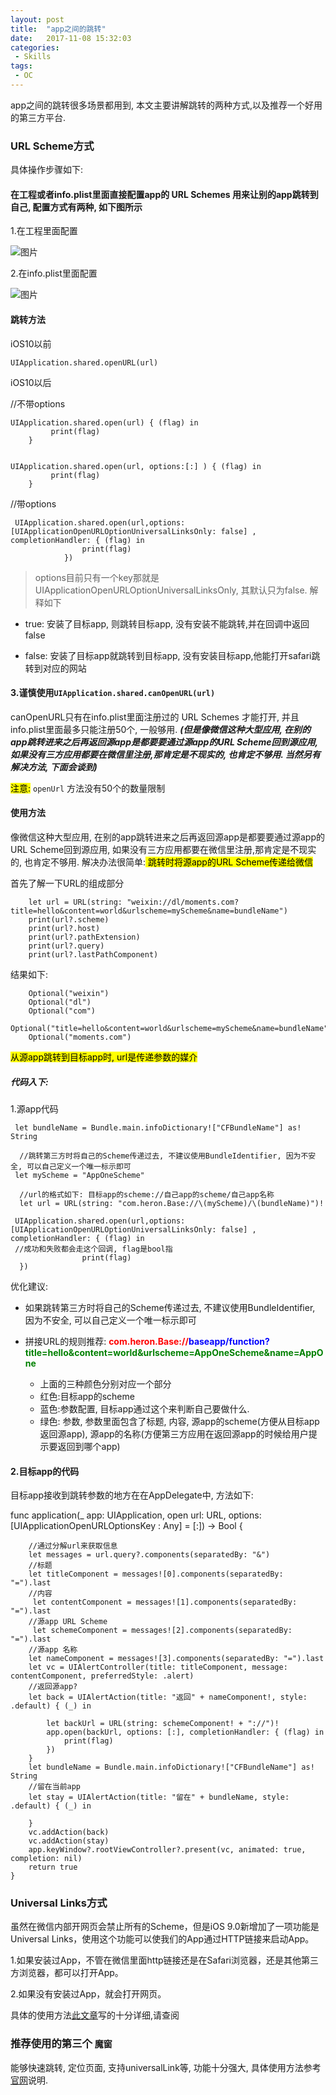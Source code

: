 ```yaml
---
layout: post
title:  "app之间的跳转"
date:   2017-11-08 15:32:03 
categories:
 - Skills
tags:
 - OC
---
```


app之间的跳转很多场景都用到, 本文主要讲解跳转的两种方式,以及推荐一个好用的第三方平台.

<!--more-->

### URL Scheme方式
具体操作步骤如下:

#### 在工程或者info.plist里面直接配置app的 URL Schemes 用来让别的app跳转到自己, 配置方式有两种, 如下图所示

1.在工程里面配置


 ![图片](/assets/images/info1.png)

2.在info.plist里面配置


 ![图片](/assets/images/info2.png)
 
#### 跳转方法
 iOS10以前
 
 	UIApplication.shared.openURL(url)
 	
iOS10以后

//不带options

	UIApplication.shared.open(url) { (flag) in
             print(flag)
        }


	UIApplication.shared.open(url, options:[:] ) { (flag) in
             print(flag)
        }
        	
//带options

	 UIApplication.shared.open(url,options: [UIApplicationOpenURLOptionUniversalLinksOnly: false] , completionHandler: { (flag) in
	                print(flag)
	            })

> options目前只有一个key那就是UIApplicationOpenURLOptionUniversalLinksOnly, 其默认只为false. 解释如下


*  true: 安装了目标app, 则跳转目标app, 没有安装不能跳转,并在回调中返回false

* false: 安装了目标app就跳转到目标app, 没有安装目标app,他能打开safari跳转到对应的网站


#### 3.谨慎使用` UIApplication.shared.canOpenURL(url) `
canOpenURL只有在info.plist里面注册过的 URL Schemes 才能打开, 并且info.plist里面最多只能注册50个, 一般够用. ***(但是像微信这种大型应用, 在别的app跳转进来之后再返回源app是都要要通过源app的URL Scheme回到源应用, 如果没有三方应用都要在微信里注册,那肯定是不现实的, 也肯定不够用. 当然另有解决方法, 下面会谈到)***

<mark>注意:</mark> `openUrl` 方法没有50个的数量限制

#### 使用方法

像微信这种大型应用, 在别的app跳转进来之后再返回源app是都要要通过源app的URL Scheme回到源应用, 如果没有三方应用都要在微信里注册,那肯定是不现实的, 也肯定不够用. 解决办法很简单:<mark> 跳转时将源app的URL Scheme传递给微信</mark>

首先了解一下URL的组成部分

		let url = URL(string: "weixin://dl/moments.com?title=hello&content=world&urlscheme=myScheme&name=bundleName")
        print(url?.scheme)
        print(url?.host)
        print(url?.pathExtension)
        print(url?.query)
        print(url?.lastPathComponent)
        
结果如下:

		Optional("weixin")
		Optional("dl")
		Optional("com")
		Optional("title=hello&content=world&urlscheme=myScheme&name=bundleName")
		Optional("moments.com")
  
  
 <mark> 从源app跳转到目标app时, url是传递参数的媒介</mark>
        
##### 代码入下:

1.源app代码

	 let bundleName = Bundle.main.infoDictionary!["CFBundleName"] as! String
	 
	  //跳转第三方时将自己的Scheme传递过去, 不建议使用BundleIdentifier, 因为不安全, 可以自己定义一个唯一标示即可
	 let myScheme = "AppOneScheme"
	 
	  //url的格式如下: 目标app的scheme://自己app的scheme/自己app名称
	  let url = URL(string: "com.heron.Base://\(myScheme)/\(bundleName)")!
	  
	 UIApplication.shared.open(url,options: [UIApplicationOpenURLOptionUniversalLinksOnly: false] , completionHandler: { (flag) in
	 //成功和失败都会走这个回调, flag是bool指
	                print(flag)
	  })
	  
优化建议:

*	如果跳转第三方时将自己的Scheme传递过去, 不建议使用BundleIdentifier, 因为不安全, 可以自己定义一个唯一标示即可


*	拼接URL的规则推荐: 
<b style="color:red">com.heron.Base://</b><b style="color: blue">baseapp/function?</b><b style="color: green">title=hello&content=world&urlscheme=AppOneScheme&name=AppOne</b>

	*	上面的三种颜色分别对应一个部分
	*	红色:目标app的scheme
	* 	蓝色:参数配置, 目标app通过这个来判断自己要做什么.
	*  绿色: 参数, 参数里面包含了标题, 内容, 源app的scheme(方便从目标app返回源app), 源app的名称(方便第三方应用在返回源app的时候给用户提示要返回到哪个app) 


#### 2.目标app的代码
目标app接收到跳转参数的地方在在AppDelegate中, 方法如下:

func application(_ app: UIApplication, open url: URL, options: [UIApplicationOpenURLOptionsKey : Any] = [:]) -> Bool {
        
        //通过分解url来获取信息
        let messages = url.query?.components(separatedBy: "&")
        //标题
        let titleComponent = messages![0].components(separatedBy: "=").last
        //内容
         let contentComponent = messages![1].components(separatedBy: "=").last
        //源app URL Scheme
         let schemeComponent = messages![2].components(separatedBy: "=").last
        //源app 名称
        let nameComponent = messages![3].components(separatedBy: "=").last
        let vc = UIAlertController(title: titleComponent, message: contentComponent, preferredStyle: .alert)
        //返回源app?
        let back = UIAlertAction(title: "返回" + nameComponent!, style: .default) { (_) in
            
            let backUrl = URL(string: schemeComponent! + "://")!
            app.open(backUrl, options: [:], completionHandler: { (flag) in
                print(flag)
            })
        }
        let bundleName = Bundle.main.infoDictionary!["CFBundleName"] as! String
        //留在当前app
        let stay = UIAlertAction(title: "留在" + bundleName, style: .default) { (_) in
            
        }
        vc.addAction(back)
        vc.addAction(stay)
        app.keyWindow?.rootViewController?.present(vc, animated: true, completion: nil)
        return true
    }
    
### Universal Links方式

虽然在微信内部开网页会禁止所有的Scheme，但是iOS 9.0新增加了一项功能是Universal Links，使用这个功能可以使我们的App通过HTTP链接来启动App。 

1.如果安装过App，不管在微信里面http链接还是在Safari浏览器，还是其他第三方浏览器，都可以打开App。 

2.如果没有安装过App，就会打开网页。

具体的使用方法[此文章](https://www.jianshu.com/p/77b530f0c67b)写的十分详细,请查阅

### 推荐使用的第三个 `魔窗`

能够快速跳转, 定位页面, 支持universalLink等, 功能十分强大, 具体使用方法参考[官网](http://www.magicwindow.cn)说明.
